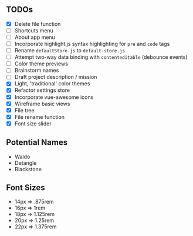 ## TODOs
- [x] Delete file function
- [ ] Shortcuts menu
- [ ] About app menu
- [ ] Incorporate highlight.js syntax highlighting for `pre` and `code` tags
- [ ] Rename `defaultStore.js` to `default-store.js`
- [ ] Attempt two-way data binding with `contenteditable` (debounce events)
- [ ] Color theme previews
- [ ] Brainstorm names
- [ ] Draft project description / mission
- [x] Light, 'traditional' color themes
- [x] Refactor settings store
- [x] Incorporate vue-awesome icons
- [x] Wireframe basic views
- [x] File tree
- [x] File rename function
- [x] Font size slider

## Potential Names
- Waldo
- Detangle
- Blackstone

## Font Sizes
- 14px => .875rem
- 16px => 1rem
- 18px => 1.125rem
- 20px => 1.25rem
- 22px => 1.375rem